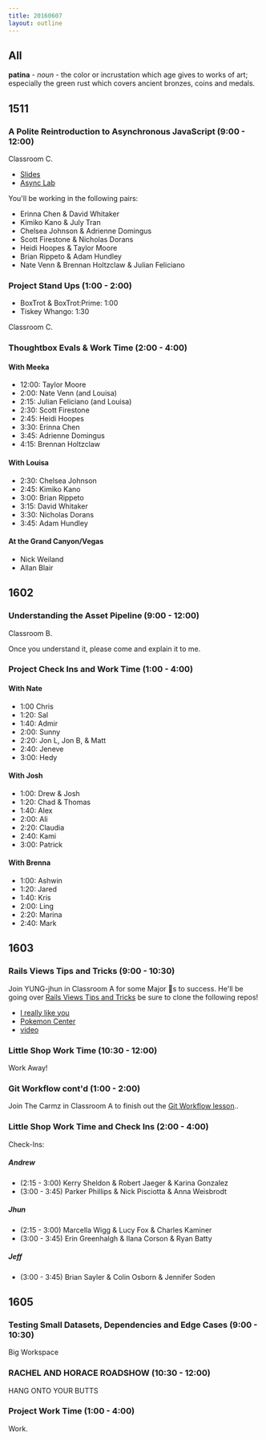 ```yaml
---
title: 20160607
layout: outline
---
```


## All

**patina** - _noun_ - the color or incrustation which age gives to works of
art; especially the green rust which covers ancient bronzes, coins and
medals.


## 1511

### A Polite Reintroduction to Asynchronous JavaScript (9:00 - 12:00)

Classroom C.

- [Slides](https://www.icloud.com/keynote/00026II3eyzH3DhAOBEV8wnQQ#Asynchronous_JavaScript)
- [Async Lab](http://bit.ly/async-lab)

You'll be working in the following pairs:

* Erinna Chen & David Whitaker
* Kimiko Kano & July Tran
* Chelsea Johnson & Adrienne Domingus
* Scott Firestone & Nicholas Dorans
* Heidi Hoopes & Taylor Moore
* Brian Rippeto & Adam Hundley
* Nate Venn & Brennan Holtzclaw & Julian Feliciano

### Project Stand Ups (1:00 - 2:00)

- BoxTrot & BoxTrot:Prime: 1:00
- Tiskey Whango: 1:30

Classroom C.

### Thoughtbox Evals & Work Time (2:00 - 4:00)

#### With Meeka

* 12:00: Taylor Moore
* 2:00: Nate Venn (and Louisa)
* 2:15: Julian Feliciano (and Louisa)
* 2:30: Scott Firestone
* 2:45: Heidi Hoopes
* 3:30: Erinna Chen
* 3:45: Adrienne Domingus
* 4:15: Brennan Holtzclaw

#### With Louisa

* 2:30: Chelsea Johnson
* 2:45: Kimiko Kano
* 3:00: Brian Rippeto
* 3:15: David Whitaker
* 3:30: Nicholas Dorans
* 3:45: Adam Hundley

#### At the Grand Canyon/Vegas

* Nick Weiland
* Allan Blair

## 1602

### Understanding the Asset Pipeline (9:00 - 12:00)

Classroom B.

Once you understand it, please come and explain it to me.

### Project Check Ins and Work Time (1:00 - 4:00)

#### With Nate
  - 1:00 Chris
  - 1:20: Sal
  - 1:40: Admir
  - 2:00: Sunny
  - 2:20: Jon L, Jon B, & Matt
  - 2:40: Jeneve
  - 3:00: Hedy

#### With Josh
  - 1:00: Drew & Josh
  - 1:20: Chad & Thomas
  - 1:40: Alex
  - 2:00: Ali
  - 2:20: Claudia
  - 2:40: Kami
  - 3:00: Patrick

#### With Brenna
  - 1:00: Ashwin
  - 1:20: Jared
  - 1:40: Kris
  - 2:00: Ling
  - 2:20: Marina
  - 2:40: Mark

## 1603

### Rails Views Tips and Tricks (9:00 - 10:30)

  Join YUNG-jhun in Classroom A for some Major 🔑s to success. He'll be going over [Rails Views Tips and Tricks](https://gist.github.com/joshuajhun/c69fdb5d46b7cd58448af4dcd6d776f5)
  be sure to clone the following repos!

  * [I really like you](https://github.com/mikedao/i-really-like-you)
  * [Pokemon Center](https://github.com/joshuajhun/pokemon_center)
  * [video]()

### Little Shop Work Time (10:30 - 12:00)

Work Away!

### Git Workflow cont'd (1:00 - 2:00)

Join The Carmz in Classroom A to finish out the [Git Workflow lesson](https://github.com/turingschool/lesson_plans/blob/master/ruby_02-web_applications_with_ruby/git_redux.markdown)..


### Little Shop Work Time and Check Ins (2:00 - 4:00)

Check-Ins:

##### Andrew

  * (2:15 - 3:00) Kerry Sheldon & Robert Jaeger & Karina Gonzalez
  * (3:00 - 3:45) Parker Phillips & Nick Pisciotta & Anna Weisbrodt

##### Jhun

  * (2:15 - 3:00) Marcella Wigg & Lucy Fox & Charles Kaminer
  * (3:00 - 3:45) Erin Greenhalgh & Ilana Corson & Ryan Batty

##### Jeff

  * (3:00 - 3:45) Brian Sayler & Colin Osborn & Jennifer Soden


## 1605

### Testing Small Datasets, Dependencies and Edge Cases (9:00 - 10:30)

Big Workspace

### RACHEL AND HORACE ROADSHOW (10:30 - 12:00)

HANG ONTO YOUR BUTTS

### Project Work Time (1:00 - 4:00)

Work.
